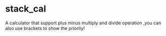 # stack_cal
A calculator that support plus minus multiply and divide operation ,you can also use brackets to show the priority!
